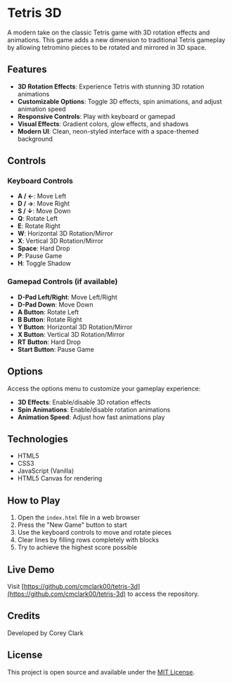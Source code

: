 # Tetris 3D

A modern take on the classic Tetris game with 3D rotation effects and animations. This game adds a new dimension to traditional Tetris gameplay by allowing tetromino pieces to be rotated and mirrored in 3D space.

## Features

- **3D Rotation Effects**: Experience Tetris with stunning 3D rotation animations
- **Customizable Options**: Toggle 3D effects, spin animations, and adjust animation speed
- **Responsive Controls**: Play with keyboard or gamepad
- **Visual Effects**: Gradient colors, glow effects, and shadows
- **Modern UI**: Clean, neon-styled interface with a space-themed background

## Controls

### Keyboard Controls

- **A / ←**: Move Left
- **D / →**: Move Right 
- **S / ↓**: Move Down
- **Q**: Rotate Left
- **E**: Rotate Right
- **W**: Horizontal 3D Rotation/Mirror
- **X**: Vertical 3D Rotation/Mirror
- **Space**: Hard Drop
- **P**: Pause Game
- **H**: Toggle Shadow

### Gamepad Controls (if available)

- **D-Pad Left/Right**: Move Left/Right
- **D-Pad Down**: Move Down
- **A Button**: Rotate Left
- **B Button**: Rotate Right
- **Y Button**: Horizontal 3D Rotation/Mirror
- **X Button**: Vertical 3D Rotation/Mirror
- **RT Button**: Hard Drop
- **Start Button**: Pause Game

## Options

Access the options menu to customize your gameplay experience:

- **3D Effects**: Enable/disable 3D rotation effects
- **Spin Animations**: Enable/disable rotation animations
- **Animation Speed**: Adjust how fast animations play

## Technologies

- HTML5
- CSS3
- JavaScript (Vanilla)
- HTML5 Canvas for rendering

## How to Play

1. Open the `index.html` file in a web browser
2. Press the "New Game" button to start
3. Use the keyboard controls to move and rotate pieces
4. Clear lines by filling rows completely with blocks
5. Try to achieve the highest score possible

## Live Demo

Visit [https://github.com/cmclark00/tetris-3d](https://github.com/cmclark00/tetris-3d) to access the repository.

## Credits

Developed by Corey Clark

## License

This project is open source and available under the [MIT License](LICENSE). 